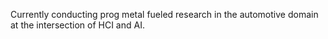 Currently conducting prog metal fueled research in the automotive domain at the intersection of HCI and AI.
